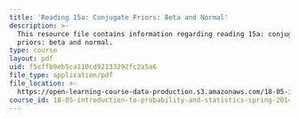 ```yaml
---
title: 'Reading 15a: Conjugate Priors: Beta and Normal'
description: >-
  This resource file contains information regarding reading 15a: conjugate
  priors: beta and normal.
type: course
layout: pdf
uid: f5cffb9eb5ca110cd92133292fc2a5a6
file_type: application/pdf
file_location: >-
  https://open-learning-course-data-production.s3.amazonaws.com/18-05-introduction-to-probability-and-statistics-spring-2014/f5cffb9eb5ca110cd92133292fc2a5a6_MIT18_05S14_Reading15a.pdf
course_id: 18-05-introduction-to-probability-and-statistics-spring-2014
---
```

